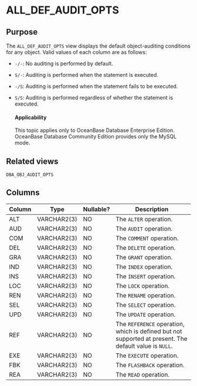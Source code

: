 # ALL_DEF_AUDIT_OPTS


## Purpose


The `ALL_DEF_AUDIT_OPTS` view displays the default object-auditing conditions for any object. Valid values of each column are as follows:

* `-/-`: No auditing is performed by default.

* `S/-`: Auditing is performed when the statement is executed.

* `-/S`: Auditing is performed when the statement fails to be executed.

* `S/S`: Auditing is performed regardless of whether the statement is executed.

  <main id="notice" >
    <h4>Applicability</h4>
    <p>This topic applies only to OceanBase Database Enterprise Edition. OceanBase Database Community Edition provides only the MySQL mode. </p>
  </main>

## Related views

`DBA_OBJ_AUDIT_OPTS`

## Columns

| **Column** | **Type** | **Nullable?** | **Description** |
|----------|-------------|----------------|-----------------------------------|
| ALT | VARCHAR2(3) | NO | The `ALTER` operation. |
| AUD | VARCHAR2(3) | NO | The `AUDIT` operation. |
| COM | VARCHAR2(3) | NO | The `COMMENT` operation. |
| DEL | VARCHAR2(3) | NO | The `DELETE` operation. |
| GRA | VARCHAR2(3) | NO | The `GRANT` operation. |
| IND | VARCHAR2(3) | NO | The `INDEX` operation. |
| INS | VARCHAR2(3) | NO | The `INSERT` operation. |
| LOC | VARCHAR2(3) | NO | The `LOCK` operation. |
| REN | VARCHAR2(3) | NO | The `RENAME` operation. |
| SEL | VARCHAR2(3) | NO | The `SELECT` operation. |
| UPD | VARCHAR2(3) | NO | The `UPDATE` operation. |
| REF | VARCHAR2(3) | NO | The `REFERENCE` operation, which is defined but not supported at present. The default value is `NULL`. |
| EXE | VARCHAR2(3) | NO | The `EXECUTE` operation. |
| FBK | VARCHAR2(3) | NO | The `FLASHBACK` operation. |
| REA | VARCHAR2(3) | NO | The `READ` operation. |



